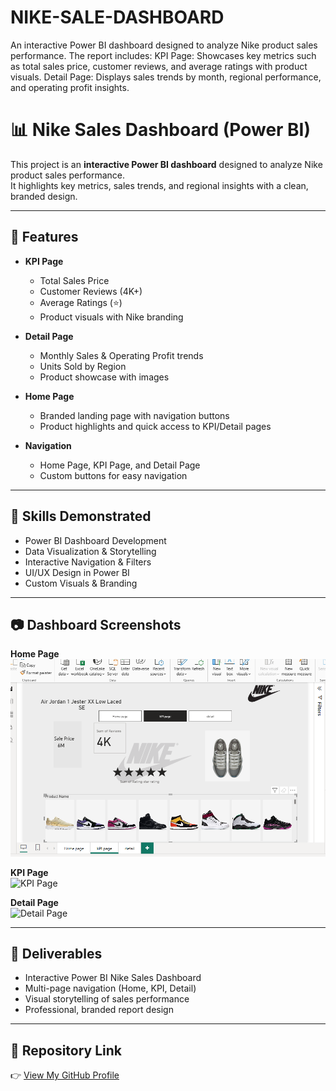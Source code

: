 # NIKE-SALE-DASHBOARD
An interactive Power BI dashboard designed to analyze Nike product sales performance. The report includes:  KPI Page: Showcases key metrics such as total sales price, customer reviews, and average ratings with product visuals.  Detail Page: Displays sales trends by month, regional performance, and operating profit insights. 
# 📊 Nike Sales Dashboard (Power BI)

This project is an **interactive Power BI dashboard** designed to analyze Nike product sales performance.  
It highlights key metrics, sales trends, and regional insights with a clean, branded design.  

---

## 🔹 Features
- **KPI Page**  
  - Total Sales Price  
  - Customer Reviews (4K+)  
  - Average Ratings (⭐)  
  - Product visuals with Nike branding  

- **Detail Page**  
  - Monthly Sales & Operating Profit trends  
  - Units Sold by Region  
  - Product showcase with images  

- **Home Page**  
  - Branded landing page with navigation buttons  
  - Product highlights and quick access to KPI/Detail pages  

- **Navigation**  
  - Home Page, KPI Page, and Detail Page  
  - Custom buttons for easy navigation  

---

## 🔹 Skills Demonstrated
- Power BI Dashboard Development  
- Data Visualization & Storytelling  
- Interactive Navigation & Filters  
- UI/UX Design in Power BI  
- Custom Visuals & Branding  

---

## 📷 Dashboard Screenshots

**Home Page**  
![Home Page](https://github.com/sanaakhlaq804sh/NIKE-SALE-DASHBOARD/blob/main/nike%202.png)

**KPI Page**  
![KPI Page](https://github.com/your-username/your-repo-name/blob/main/nike%202.png?raw=true)

**Detail Page**  
![Detail Page](https://github.com/your-username/your-repo-name/blob/main/nike%203.png?raw=true)

---

## 🔹 Deliverables
- Interactive Power BI Nike Sales Dashboard  
- Multi-page navigation (Home, KPI, Detail)  
- Visual storytelling of sales performance  
- Professional, branded report design  

---

## 🔗 Repository Link
👉 [View My GitHub Profile](https://github.com/sanaakhlaq804sh)  

